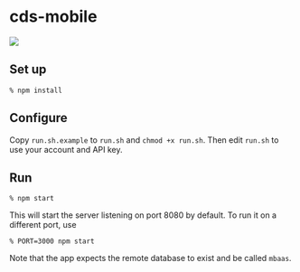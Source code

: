 # cds-mobile

<img src="https://travis.innovate.ibm.com/CloudDataServices/cds-mobile.svg?token=t57QjqTUQ8rv6Xvy4sDm"/>

## Set up

`% npm install`

## Configure

Copy `run.sh.example` to `run.sh` and `chmod +x run.sh`. Then edit `run.sh` to use your account and API key.

## Run

`% npm start`

This will start the server listening on port 8080 by default. To run it on a different port, use

`% PORT=3000 npm start`

Note that the app expects the remote database to exist and be called `mbaas`.
